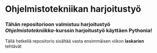 # Ohjelmistotekniikan harjoitustyö

### Tähän repositorioon valmistuu harjoitustyö *Ohjelmistotekniikka*-kurssin harjoitustyö käyttäen Pythonia!

Tällä hetkellä repositorio sisältää vasta ensimmäisen viikon **laskarien** tehtävät


